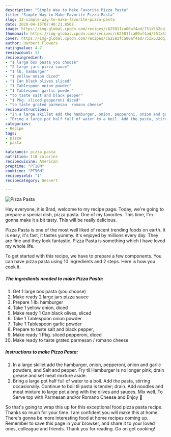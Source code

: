 ```yaml
---
description: "Simple Way to Make Favorite Pizza Pasta"
title: "Simple Way to Make Favorite Pizza Pasta"
slug: 32-simple-way-to-make-favorite-pizza-pasta
date: 2020-04-15T07:40:21.856Z
image: https://img-global.cpcdn.com/recipes/c62581fca00af4ad/751x532cq70/pizza-pasta-recipe-main-photo.jpg
thumbnail: https://img-global.cpcdn.com/recipes/c62581fca00af4ad/751x532cq70/pizza-pasta-recipe-main-photo.jpg
cover: https://img-global.cpcdn.com/recipes/c62581fca00af4ad/751x532cq70/pizza-pasta-recipe-main-photo.jpg
author: Herbert Flowers
ratingvalue: 4.7
reviewcount: 13
recipeingredient:
- "1 large box pasta you choose"
- "2 large jars pizza sauce"
- "1 lb. hamburger"
- "1 yellow onion diced"
- "1 Can black olives sliced"
- "1 Tablespoon onion powder"
- "1 Tablespoon garlic powder"
- "to taste salt and black pepper"
- "1 Pkg. sliced pepperoni diced"
- "to taste grated parmesan  romano cheese"
recipeinstructions:
- "In a large skillet add the hamburger, onion, pepperoni, onion and garlic powders, and Salt and pepper. Fry til Hamburger is no longer pink; drain grease and set meat mixture aside."
- "Bring a large pot half full of water to a boil. Add the pasta, stirring occasionally. Continue to boil til pasta is tender; drain. Add noodles and meat mixture to large pot along with the olives and sauces. Mix well. To Serve top with Parmesan and/or Romano Cheese and Enjoy 🥰"
categories:
- Recipe
tags:
- pizza
- pasta

katakunci: pizza pasta 
nutrition: 118 calories
recipecuisine: American
preptime: "PT18M"
cooktime: "PT56M"
recipeyield: "1"
recipecategory: Dessert

---
```



![Pizza Pasta](https://img-global.cpcdn.com/recipes/c62581fca00af4ad/751x532cq70/pizza-pasta-recipe-main-photo.jpg)

Hey everyone, it is Brad, welcome to my recipe page. Today, we're going to prepare a special dish, pizza pasta. One of my favorites. This time, I'm gonna make it a bit tasty. This will be really delicious.



Pizza Pasta is one of the most well liked of recent trending foods on earth. It is easy, it's fast, it tastes yummy. It's enjoyed by millions every day. They are fine and they look fantastic. Pizza Pasta is something which I have loved my whole life.


To get started with this recipe, we have to prepare a few components. You can have pizza pasta using 10 ingredients and 2 steps. Here is how you cook it.

<!--inarticleads1-->

##### The ingredients needed to make Pizza Pasta:

1. Get 1 large box pasta (you choose)
1. Make ready 2 large jars pizza sauce
1. Prepare 1 lb. hamburger
1. Take 1 yellow onion, diced
1. Make ready 1 Can black olives, sliced
1. Take 1 Tablespoon onion powder
1. Take 1 Tablespoon garlic powder
1. Prepare to taste salt and black pepper,
1. Make ready 1 Pkg. sliced pepperoni, diced
1. Make ready to taste grated parmesan / romano cheese




<!--inarticleads2-->

##### Instructions to make Pizza Pasta:

1. In a large skillet add the hamburger, onion, pepperoni, onion and garlic powders, and Salt and pepper. Fry til Hamburger is no longer pink; drain grease and set meat mixture aside.
1. Bring a large pot half full of water to a boil. Add the pasta, stirring occasionally. Continue to boil til pasta is tender; drain. Add noodles and meat mixture to large pot along with the olives and sauces. Mix well. To Serve top with Parmesan and/or Romano Cheese and Enjoy 🥰




So that's going to wrap this up for this exceptional food pizza pasta recipe. Thanks so much for your time. I am confident you will make this at home. There's gonna be more interesting food at home recipes coming up. Remember to save this page in your browser, and share it to your loved ones, colleague and friends. Thank you for reading. Go on get cooking!
